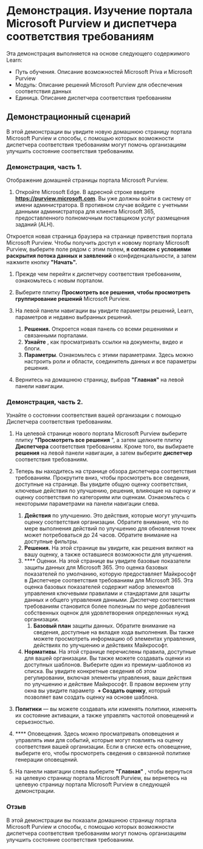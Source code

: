<!---
---
Демонстрационная версия: "Обзор портала Microsoft Purview и диспетчера соответствия требованиям" Путь обучения/модуль/модуль: "Описание возможностей Microsoft Priva и Microsoft Purview; Модуль 2. Описание решений по соответствию данным Microsoft Purview; Урок 4. Описание диспетчера соответствия требованиям
---
--->

# Демонстрация. Изучение портала Microsoft Purview и диспетчера соответствия требованиям

Эта демонстрация выполняется на основе следующего содержимого Learn:

- Путь обучения. Описание возможностей Microsoft Priva и Microsoft Purview
- Модуль: Описание решений Microsoft Purview для обеспечения соответствия данных
- Единица. Описание диспетчера соответствия требованиям

## Демонстрационный сценарий

В этой демонстрации вы увидите новую домашнюю страницу портала Microsoft Purview и способы, с помощью которых возможности диспетчера соответствия требованиям могут помочь организациям улучшить состояние соответствия требованиям.

### Демонстрация, часть 1.

Отображение домашней страницы портала Microsoft Purview.

1. Откройте Microsoft Edge. В адресной строке введите **https://purview.microsoft.com**. Вы уже должны войти в систему от имени администратора.  В противном случае войдите с учетными данными администратора для клиента Microsoft 365, предоставленного полномочным поставщиком услуг размещения заданий (ALH).

Откроется новая страница браузера на странице приветствия портала Microsoft Purview.  Чтобы получить доступ к новому порталу Microsoft Purview, выберите поле рядом с этим полем, **я согласен с условиями раскрытия потока данных и заявлений** о конфиденциальности, а затем нажмите кнопку **"Начать".**  

1. Прежде чем перейти к диспетчеру соответствия требованиям, ознакомьтесь с новым порталом.

1. Выберите плитку **Просмотреть все решения, чтобы просмотреть группирование решений** Microsoft Purview.

1. На левой панели навигации вы увидите параметры решений, Learn, параметров и недавно выбранных решений.
    1. **Решения.** Откроется новая панель со всеми решениями и связанными порталами.
    1. **Узнайте** , как просматривать ссылки на документы, видео и блоги.
    1. **Параметры**. Ознакомьтесь с этими параметрами. Здесь можно настроить роли и области, соединитель данных и все параметры решения.

1. Вернитесь на домашнюю страницу, выбрав **"Главная"** на левой панели навигации.

### Демонстрация, часть 2.

Узнайте о состоянии соответствия вашей организации с помощью Диспетчера соответствия требованиям.

1. На целевой странице нового портала Microsoft Purview выберите плитку **"Просмотреть все решения** ", а затем щелкните плитку **Диспетчера** соответствия требованиям. Кроме того, вы выбираете **решения** на левой панели навигации, а затем выберите **диспетчер** соответствия требованиям.

1. Теперь вы находитесь на странице обзора диспетчера соответствия требованиям. Прокрутите вниз, чтобы просмотреть все сведения, доступные на странице.  Вы увидите общую оценку соответствия, ключевые действия по улучшению, решения, влияющие на оценку и оценку соответствия по категориям или оценкам. Ознакомьтесь с некоторыми параметрами на панели навигации слева.
    1. **Действия** по улучшению.  Это действия, которые могут улучшить оценку соответствия организации. Обратите внимание, что по мере выполнения действий по улучшению для обновления точек может потребоваться до 24 часов.  Обратите внимание на доступные фильтры.
    1. **Решения.** На этой странице вы увидите, как решения виляют на вашу оценку, а также оставшиеся возможности для улучшения.
    1. **** Оценки. На этой странице вы увидите базовые показатели защиты данных для Microsoft 365.  Это оценка базовых показателей по умолчанию, которую предоставляет Майкрософт в Диспетчере соответствия требованиям для Microsoft 365.  Эта оценка базовых показателей содержит набор элементов управления ключевыми правилами и стандартами для защиты данных и общего управления данными. Диспетчер соответствия требованиям становится более полезным по мере добавления собственных оценок для удовлетворения определенных нужд организации.
        1. **Базовый план** защиты данных.  Обратите внимание на сведения, доступные на вкладке хода выполнения. Вы также можете просмотреть информацию об элементах управления, действиях по улучшению и действиях Майкрософт.  
    1. **Нормативы**.  На этой странице перечислены правила, доступные для вашей организации. Вы также можете создавать оценки из доступных шаблонов.  Выберите один из премиум-шаблонов из списка.  Вы увидите конкретные сведения об этом регулировании, включая элементы управления, ваши действия по улучшению и действие Майкрософт.  В правом верхнем углу окна вы увидите параметр  **+ Создать оценку**, который позволяет вам создать оценку на основе шаблона.
1. **Политики** — вы можете создавать или изменять политики, изменять их состояние активации, а также управлять частотой оповещений и серьезностью. 
1. **** Оповещения. Здесь можно просматривать оповещения и управлять ими для событий, которые могут повлиять на оценку соответствия вашей организации.  Если в списке есть оповещение, выберите его, чтобы просмотреть сведения о связанной политике генерации оповещений.

1. На панели навигации слева выберите **"Главная"** , чтобы вернуться на целевую страницу портала Microsoft Purview, вы вернетесь на целевую страницу портала Microsoft Purview в следующей демонстрации.

### Отзыв

В этой демонстрации вы показали домашнюю страницу портала Microsoft Purview и способы, с помощью которых возможности диспетчера соответствия требованиям могут помочь организациям улучшить состояние соответствия требованиям.
